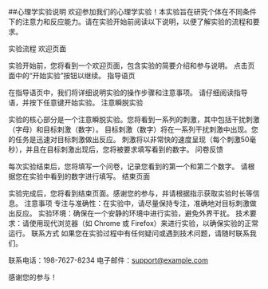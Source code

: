 ##心理学实验说明
欢迎参加我们的心理学实验！本实验旨在研究个体在不同条件下的注意力和反应能力。请在实验开始前阅读以下说明，以便了解实验的流程和要求。

实验流程
欢迎页面

实验开始前，您将看到一个欢迎页面，包含实验的简要介绍和参与说明。
点击页面中的“开始实验”按钮以继续。
指导语页

在指导语页中，我们将详细说明实验的操作步骤和注意事项。
请仔细阅读指导语，并按下任意键开始实验。
注意瞬脱实验

实验的核心部分是一个注意瞬脱实验。您将看到一系列的刺激，其中包括干扰刺激（字母）和目标刺激（数字）。
目标刺激（数字）将在一系列干扰刺激中出现。您的任务是迅速对目标刺激做出反应。
刺激将以非常快的速度呈现（每个刺激50毫秒），并且在目标刺激出现后，您将被要求填写看到的数字。
问卷反馈

每次实验结束后，您将填写一个问卷，记录您看到的第一个和第二个数字。
请根据您在实验中看到的数字进行填写。
结束页面

实验完成后，您将看到结束页面。感谢您的参与，并请根据指示获取实验时长等信息。
注意事项
专注与准确性：在实验中，请尽量保持专注，准确地对目标刺激做出反应。
实验环境：确保在一个安静的环境中进行实验，避免外界干扰。
技术要求：请使用现代浏览器（如 Chrome 或 Firefox）来进行实验，以确保实验的正常运行。
联系方式
如果您在实验过程中有任何疑问或遇到技术问题，请随时联系我们。

联系电话：198-7627-8234
电子邮件：support@example.com

感谢您的参与！
